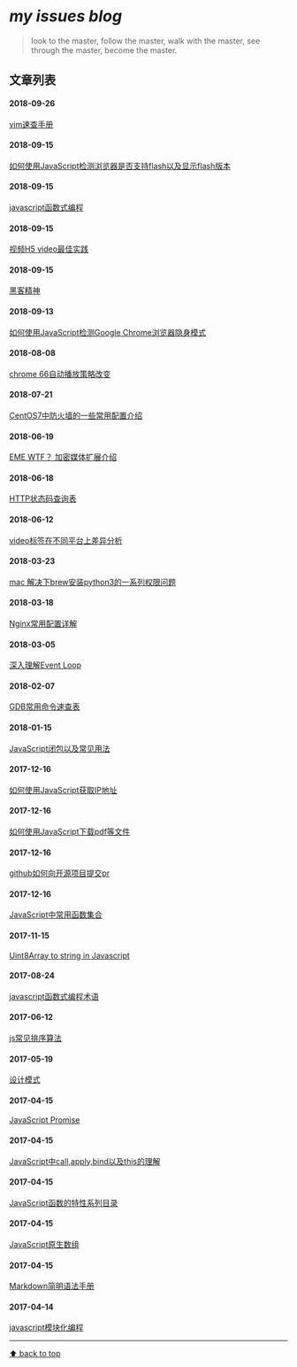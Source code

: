 
# *my issues blog*
>  look to the master,
>  follow the master,
>  walk with the master,
>  see through the master,
>  become the master.
## 文章列表


#### 2018-09-26
[vim速查手册](https://github.com/gnipbao/iblog/issues/15)
#### 2018-09-15
[如何使用JavaScript检测浏览器是否支持flash以及显示flash版本](https://github.com/gnipbao/iblog/issues/30)
#### 2018-09-15
[javascript函数式编程](https://github.com/gnipbao/iblog/issues/14)
#### 2018-09-15
[ 视频H5 video最佳实践](https://github.com/gnipbao/iblog/issues/11)
#### 2018-09-15
[黑客精神](https://github.com/gnipbao/iblog/issues/3)
#### 2018-09-13
[如何使用JavaScript检测Google Chrome浏览器隐身模式](https://github.com/gnipbao/iblog/issues/29)
#### 2018-08-08
[chrome 66自动播放策略改变](https://github.com/gnipbao/iblog/issues/25)
#### 2018-07-21
[CentOS7中防火墙的一些常用配置介绍](https://github.com/gnipbao/iblog/issues/28)
#### 2018-06-19
[EME WTF？ 加密媒体扩展介绍](https://github.com/gnipbao/iblog/issues/26)
#### 2018-06-18
[HTTP状态码查询表](https://github.com/gnipbao/iblog/issues/21)
#### 2018-06-12
[video标签在不同平台上差异分析](https://github.com/gnipbao/iblog/issues/27)
#### 2018-03-23
[mac 解决下brew安装python3的一系列权限问题](https://github.com/gnipbao/iblog/issues/24)
#### 2018-03-18
[Nginx常用配置详解](https://github.com/gnipbao/iblog/issues/23)
#### 2018-03-05
[深入理解Event Loop](https://github.com/gnipbao/iblog/issues/20)
#### 2018-02-07
[GDB常用命令速查表](https://github.com/gnipbao/iblog/issues/22)
#### 2018-01-15
[JavaScript闭包以及常见用法](https://github.com/gnipbao/iblog/issues/9)
#### 2017-12-16
[如何使用JavaScript获取IP地址](https://github.com/gnipbao/iblog/issues/18)
#### 2017-12-16
[如何使用JavaScript下载pdf等文件](https://github.com/gnipbao/iblog/issues/17)
#### 2017-12-16
[github如何向开源项目提交pr](https://github.com/gnipbao/iblog/issues/19)
#### 2017-12-16
[JavaScript中常用函数集合](https://github.com/gnipbao/iblog/issues/6)
#### 2017-11-15
[Uint8Array to string in Javascript](https://github.com/gnipbao/iblog/issues/16)
#### 2017-08-24
[javascript函数式编程术语](https://github.com/gnipbao/iblog/issues/13)
#### 2017-06-12
[js常见排序算法](https://github.com/gnipbao/iblog/issues/1)
#### 2017-05-19
[设计模式](https://github.com/gnipbao/iblog/issues/12)
#### 2017-04-15
[JavaScript Promise](https://github.com/gnipbao/iblog/issues/10)
#### 2017-04-15
[JavaScript中call,apply,bind以及this的理解](https://github.com/gnipbao/iblog/issues/7)
#### 2017-04-15
[JavaScript函数的特性系列目录](https://github.com/gnipbao/iblog/issues/8)
#### 2017-04-15
[JavaScript原生数组](https://github.com/gnipbao/iblog/issues/5)
#### 2017-04-15
[Markdown简明语法手册](https://github.com/gnipbao/iblog/issues/4)
#### 2017-04-14
[javascript模块化编程](https://github.com/gnipbao/iblog/issues/2)
***************
[⬆ back to top](#文章列表)
